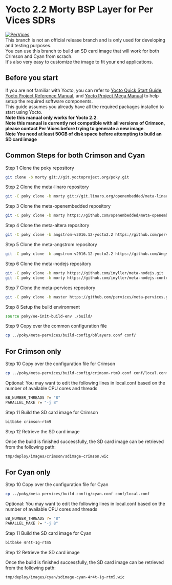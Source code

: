 # Yocto 2.2 Morty BSP Layer for Per Vices SDRs

[![PerVices](https://www.pervices.com/wp-content/uploads/elementor/thumbs/pv-logo-with-name-sans-serif-web-pf8rchrnf73tnf5j64959qjol29xs2fn0ztskr2uyk.png)](https://pervices.com)  
This branch is not an official release branch and is only used for developing and testing purposes.  
You can use this branch to build an SD card image that will work for both Crimson and Cyan from scrach.  
It's also very easy to customize the image to fit your end applications.  

## Before you start

If you are not familiar with Yocto, you can refer to [Yocto Quick Start Guide], [Yocto Project Reference Manual], and [Yocto Project Mega Manual] to help setup the required software components.  
This guide assumes you already have all the required packages installed to start using Yocto.  
**Note this manual only works for Yocto 2.2**.  
**Note this manual is currently not compatible with all versions of Crimson, please contact Per Vices before trying to generate a new image**.  
**Note You need at least 50GB of disk space before attempting to build an SD card image**  

## Common Steps for both Crimson and Cyan

Step 1 Clone the poky repository

```sh
git clone -b morty git://git.yoctoproject.org/poky.git
```

Step 2 Clone the meta-linaro repository
```sh
git -C poky clone -b morty git://git.linaro.org/openembedded/meta-linaro.git
```

Step 3 Clone the meta-openembedded repository
```sh
git -C poky clone -b morty https://github.com/openembedded/meta-openembedded.git
``` 

Step 4 Clone the meta-altera repository
```sh
git -C poky clone -b angstrom-v2016.12-yocto2.2 https://github.com/pervices/meta-altera.git
```

Step 5 Clone the meta-angstrom repository
```sh
git -C poky clone -b angstrom-v2016.12-yocto2.2 https://github.com/Angstrom-distribution/meta-angstrom.git
```

Step 6 Clone the meta-nodejs repository
```sh
git -C poky clone -b morty https://github.com/imyller/meta-nodejs.git
git -C poky clone -b morty https://github.com/imyller/meta-nodejs-contrib.git
```

Step 7 Clone the meta-pervices repository
```sh
git -C poky clone -b master https://github.com/pervices/meta-pervices.git
```

Step 8 Setup the build environment
```sh
source poky/oe-init-build-env ./build/
```

Step 9 Copy over the common configuration file
```sh
cp ../poky/meta-pervices/build-config/bblayers.conf conf/
```

## For Crimson only

Step 10 Copy over the configuration file for Crimson
```sh
cp ../poky/meta-pervices/build-config/crimson-rtm9.conf conf/local.conf
```

Optional: You may want to edit the following lines in local.conf based on the number of available CPU cores and threads
```sh
BB_NUMBER_THREADS ?= "8"
PARALLEL_MAKE ?= "-j 8"
```

Step 11 Build the SD card image for Crimson
```sh
bitbake crimson-rtm9
```

Step 12 Retrieve the SD card image

Once the build is finished successfully, the SD card image can be retrieved from the following path:
```sh
tmp/deploy/images/crimson/sdimage-crimson.wic
```

## For Cyan only

Step 10 Copy over the configuration file for Cyan
```sh
cp ../poky/meta-pervices/build-config/cyan.conf conf/local.conf
```

Optional: You may want to edit the following lines in local.conf based on the number of available CPU cores and threads
```sh
BB_NUMBER_THREADS ?= "8"
PARALLEL_MAKE ?= "-j 8"
```

Step 11 Build the SD card image for Cyan
```sh
bitbake 4r4t-1g-rtm5
```
Step 12 Retrieve the SD card image

Once the build is finished successfully, the SD card image can be retrieved from the following path:
```sh
tmp/deploy/images/cyan/sdimage-cyan-4r4t-1g-rtm5.wic
```
[Yocto Quick Start Guide]: <https://docs.yoctoproject.org/2.2/yocto-project-qs/yocto-project-qs.html>
[Yocto Project Reference Manual]: <https://docs.yoctoproject.org/2.2/ref-manual/ref-manual.html>
[Yocto Project Mega Manual]: <https://docs.yoctoproject.org/2.2/mega-manual/mega-manual.html>
